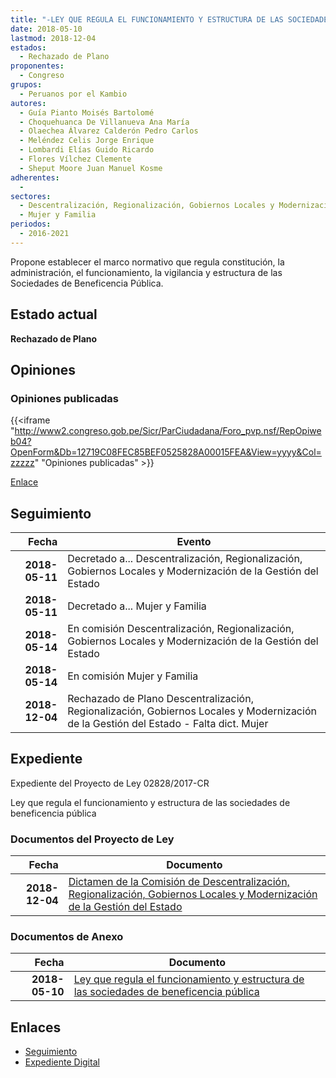 ```yaml
---
title: "-LEY QUE REGULA EL FUNCIONAMIENTO Y ESTRUCTURA DE LAS SOCIEDADES DE BENEFICENCIA PÚBLICA"
date: 2018-05-10
lastmod: 2018-12-04
estados: 
  - Rechazado de Plano
proponentes: 
  - Congreso
grupos: 
  - Peruanos por el Kambio
autores: 
  - Guía Pianto Moisés Bartolomé
  - Choquehuanca De Villanueva Ana María
  - Olaechea Álvarez Calderón Pedro Carlos
  - Meléndez Celis Jorge Enrique
  - Lombardi Elías Guido Ricardo
  - Flores Vílchez Clemente
  - Sheput Moore Juan Manuel Kosme
adherentes: 
  - 
sectores: 
  - Descentralización, Regionalización, Gobiernos Locales y Modernización de la Gestión del Estado
  - Mujer y Familia
periodos: 
  - 2016-2021
---
```


Propone establecer el marco normativo que regula constitución, la administración, el funcionamiento, la vigilancia y estructura de las Sociedades de Beneficencia Pública.


## Estado actual

**Rechazado de Plano**

## Opiniones

### Opiniones publicadas

{{<iframe "http://www2.congreso.gob.pe/Sicr/ParCiudadana/Foro_pvp.nsf/RepOpiweb04?OpenForm&Db=12719C08FEC85BEF0525828A00015FEA&View=yyyy&Col=zzzzz" "Opiniones publicadas" >}}

[Enlace](http://www2.congreso.gob.pe/Sicr/ParCiudadana/Foro_pvp.nsf/RepOpiweb04?OpenForm&Db=12719C08FEC85BEF0525828A00015FEA&View=yyyy&Col=zzzzz)

## Seguimiento

| Fecha | Evento |
|------:|--------|
| **2018-05-11** | Decretado a... Descentralización, Regionalización, Gobiernos Locales y Modernización de la Gestión del Estado|
| **2018-05-11** | Decretado a... Mujer y Familia|
| **2018-05-14** | En comisión Descentralización, Regionalización, Gobiernos Locales y Modernización de la Gestión del Estado|
| **2018-05-14** | En comisión Mujer y Familia|
| **2018-12-04** | Rechazado de Plano Descentralización, Regionalización, Gobiernos Locales y Modernización de la Gestión del Estado - Falta dict. Mujer|


## Expediente

Expediente del Proyecto de Ley 02828/2017-CR

Ley que regula el funcionamiento y estructura de las sociedades de beneficencia pública


### Documentos del Proyecto de Ley

| Fecha | Documento |
|------:|--------|
| **2018-12-04** | [Dictamen de la Comisión de Descentralización, Regionalización, Gobiernos Locales y Modernización de la Gestión del Estado](http://www.leyes.congreso.gob.pe/Documentos/2016_2021/Dictamenes/Proyectos_de_Ley/02828DC08MAY20181204.pdf) |

### Documentos de Anexo

| Fecha | Documento |
|------:|--------|
| **2018-05-10** | [Ley que regula el funcionamiento y estructura de las sociedades de beneficencia pública](http://www.leyes.congreso.gob.pe/Documentos/2016_2021/Proyectos_de_Ley_y_de_Resoluciones_Legislativas/PL0282820180510..pdf) |

## Enlaces 

- [Seguimiento](http://www2.congreso.gob.pe/Sicr/TraDocEstProc/CLProLey2016.nsf/f7fff46988ca05b1052578e100829cc7/3e156e55535b738805258289007f0b19?OpenDocument)
- [Expediente Digital](http://www2.congreso.gob.pe/Sicr/TraDocEstProc/CLProLey2016.nsf/f7fff46988ca05b1052578e100829cc7/3e156e55535b738805258289007f0b19?OpenDocument&Click=05257FB7005EB655.eb71d0cf91d8294e05256cdf006b5706/$Body/0.1C6C)
